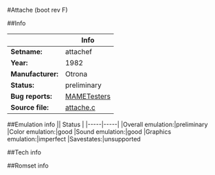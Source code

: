 #Attache (boot rev F)

##Info

||Info|
|-----|-----|
|**Setname:**|attachef
|**Year:**|1982
|**Manufacturer:**|Otrona
|**Status:**|preliminary
|**Bug reports:**|[MAMETesters](http://mametesters.org/view_all_set.php?type=1&temporary=y&search=attache.c)
|**Source file:**|[attache.c](https://github.com/mamedev/mame/blob/master/src/mess/drivers/attache.c)

##Emulation info
|| Status |
|-----|-----|
|Overall emulation:|preliminary
|Color emulation:|good
|Sound emulation:|good
|Graphics emulation:|imperfect
|Savestates:|unsupported

##Tech info

##Romset info

<!--- START OF EDITED COMMENT DO NOT TOUCH TEXT ABOVE-->

